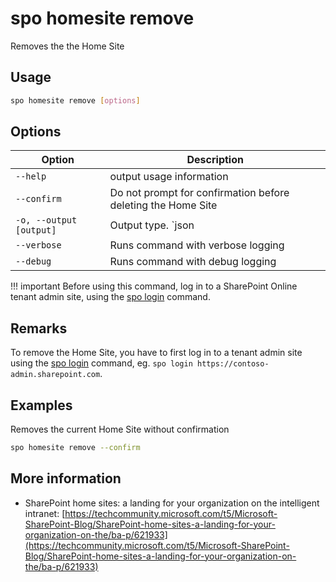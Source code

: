# spo homesite remove

Removes the the Home Site

## Usage

```sh
spo homesite remove [options]
```

## Options

Option|Description
------|-----------
`--help`|output usage information
`--confirm`|Do not prompt for confirmation before deleting the Home Site
`-o, --output [output]`|Output type. `json|text`. Default `text`
`--verbose`|Runs command with verbose logging
`--debug`|Runs command with debug logging

!!! important
    Before using this command, log in to a SharePoint Online tenant admin site, using the [spo login](../login.md) command.

## Remarks

To remove the Home Site, you have to first log in to a tenant admin site using the [spo login](../login.md) command, eg. `spo login https://contoso-admin.sharepoint.com`.

## Examples

Removes the current Home Site without confirmation

```sh
spo homesite remove --confirm
```

## More information

- SharePoint home sites: a landing for your organization on the intelligent intranet: [https://techcommunity.microsoft.com/t5/Microsoft-SharePoint-Blog/SharePoint-home-sites-a-landing-for-your-organization-on-the/ba-p/621933](https://techcommunity.microsoft.com/t5/Microsoft-SharePoint-Blog/SharePoint-home-sites-a-landing-for-your-organization-on-the/ba-p/621933)
